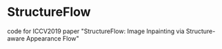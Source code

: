 # StructureFlow
code for ICCV2019 paper "StructureFlow: Image Inpainting via Structure-aware Appearance Flow"
